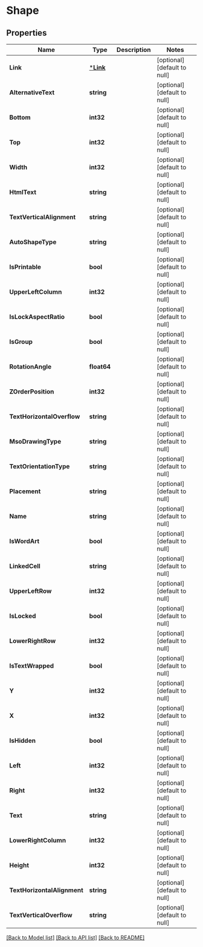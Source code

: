 # Shape

## Properties
Name | Type | Description | Notes
------------ | ------------- | ------------- | -------------
**Link** | [***Link**](Link.md) |  | [optional] [default to null]
**AlternativeText** | **string** |  | [optional] [default to null]
**Bottom** | **int32** |  | [optional] [default to null]
**Top** | **int32** |  | [optional] [default to null]
**Width** | **int32** |  | [optional] [default to null]
**HtmlText** | **string** |  | [optional] [default to null]
**TextVerticalAlignment** | **string** |  | [optional] [default to null]
**AutoShapeType** | **string** |  | [optional] [default to null]
**IsPrintable** | **bool** |  | [optional] [default to null]
**UpperLeftColumn** | **int32** |  | [optional] [default to null]
**IsLockAspectRatio** | **bool** |  | [optional] [default to null]
**IsGroup** | **bool** |  | [optional] [default to null]
**RotationAngle** | **float64** |  | [optional] [default to null]
**ZOrderPosition** | **int32** |  | [optional] [default to null]
**TextHorizontalOverflow** | **string** |  | [optional] [default to null]
**MsoDrawingType** | **string** |  | [optional] [default to null]
**TextOrientationType** | **string** |  | [optional] [default to null]
**Placement** | **string** |  | [optional] [default to null]
**Name** | **string** |  | [optional] [default to null]
**IsWordArt** | **bool** |  | [optional] [default to null]
**LinkedCell** | **string** |  | [optional] [default to null]
**UpperLeftRow** | **int32** |  | [optional] [default to null]
**IsLocked** | **bool** |  | [optional] [default to null]
**LowerRightRow** | **int32** |  | [optional] [default to null]
**IsTextWrapped** | **bool** |  | [optional] [default to null]
**Y** | **int32** |  | [optional] [default to null]
**X** | **int32** |  | [optional] [default to null]
**IsHidden** | **bool** |  | [optional] [default to null]
**Left** | **int32** |  | [optional] [default to null]
**Right** | **int32** |  | [optional] [default to null]
**Text** | **string** |  | [optional] [default to null]
**LowerRightColumn** | **int32** |  | [optional] [default to null]
**Height** | **int32** |  | [optional] [default to null]
**TextHorizontalAlignment** | **string** |  | [optional] [default to null]
**TextVerticalOverflow** | **string** |  | [optional] [default to null]

[[Back to Model list]](../README.md#documentation-for-models) [[Back to API list]](../README.md#documentation-for-api-endpoints) [[Back to README]](../README.md)


